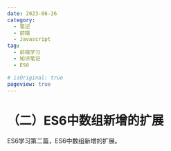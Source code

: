 ```yaml
---
date: 2023-06-26
category:
  - 笔记
  - 前端
  - Javascript
tag:
  - 前端学习
  - 知识笔记
  - ES6

# isOriginal: true
pageview: true
---
```


# **（二）ES6中数组新增的扩展**

ES6学习第二篇，ES6中数组新增的扩展。
<!-- more -->